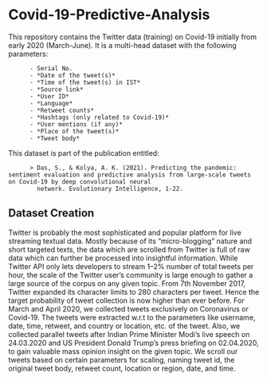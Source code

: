 # Covid-19-Predictive-Analysis

This repository contains the Twitter data (training) on Covid-19 initially from early 2020 (March-June). It is a multi-head dataset with the following parameters:

          - Serial No.
          - *Date of the tweet(s)*
          - *Time of the tweet(s) in IST*
          - *Source link*
          - *User ID*
          - *Language*
          - *Retweet counts*
          - *Hashtags (only related to Covid-19)*
          - *User mentions (if any)*
          - *Place of the tweet(s)*
          - *Tweet body*
        
This dataset is part of the publication entitled:

          > Das, S., & Kolya, A. K. (2021). Predicting the pandemic: sentiment evaluation and predictive analysis from large-scale tweets on Covid-19 by deep convolutional neural
            network. Evolutionary Intelligence, 1-22.
            
## Dataset Creation

Twitter is probably the most sophisticated and popular platform for live streaming textual data. Mostly because of its “micro-blogging” nature and short targeted texts, the data
which are scrolled from Twitter is full of raw data which can further be processed into insightful information. While Twitter API only lets developers to stream 1–2% number of total
tweets per hour, the scale of the Twitter user’s community is large enough to gather a large source of the corpus on any given topic. From 7th November 2017, Twitter expanded its character limits to 280 characters per tweet. Hence the target probability of tweet collection is now higher than ever before. For March and April 2020, we collected tweets exclusively on Coronavirus or Covid-19. The tweets were extracted w.r.t to the parameters like username, date, time, retweet, and country or location, etc. of the tweet. Also, we collected parallel tweets after Indian Prime Minister Modi’s live speech on 24.03.2020 and US President Donald Trump’s press briefing on 02.04.2020, to gain valuable mass opinion insight on the given topic. We scroll our tweets based on certain parameters for scaling, naming tweet id, the original tweet body, retweet count, location or region, date, and time.
     
